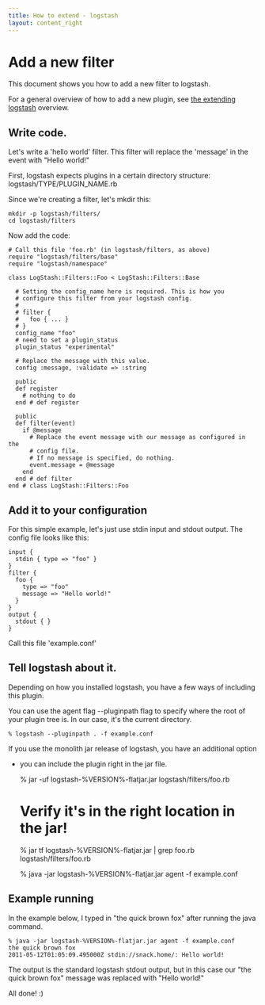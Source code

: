 ```yaml
---
title: How to extend - logstash
layout: content_right
---
```

# Add a new filter

This document shows you how to add a new filter to logstash.

For a general overview of how to add a new plugin, see [the extending
logstash](.) overview.

## Write code.

Let's write a 'hello world' filter. This filter will replace the 'message' in
the event with "Hello world!"

First, logstash expects plugins in a certain directory structure: logstash/TYPE/PLUGIN_NAME.rb

Since we're creating a filter, let's mkdir this:

    mkdir -p logstash/filters/
    cd logstash/filters

Now add the code:

    # Call this file 'foo.rb' (in logstash/filters, as above)
    require "logstash/filters/base"
    require "logstash/namespace"

    class LogStash::Filters::Foo < LogStash::Filters::Base

      # Setting the config_name here is required. This is how you
      # configure this filter from your logstash config.
      #
      # filter {
      #   foo { ... }
      # }
      config_name "foo"
      # need to set a plugin_status
      plugin_status "experimental"

      # Replace the message with this value.
      config :message, :validate => :string

      public
      def register
        # nothing to do
      end # def register

      public
      def filter(event)
        if @message
          # Replace the event message with our message as configured in the
          # config file.
          # If no message is specified, do nothing.
          event.message = @message
        end
      end # def filter
    end # class LogStash::Filters::Foo

## Add it to your configuration

For this simple example, let's just use stdin input and stdout output.
The config file looks like this:

    input { 
      stdin { type => "foo" } 
    }
    filter {
      foo {
        type => "foo"
        message => "Hello world!"
      }
    }
    output {
      stdout { }
    }

Call this file 'example.conf'

## Tell logstash about it.

Depending on how you installed logstash, you have a few ways of including this
plugin.

You can use the agent flag --pluginpath flag to specify where the root of your
plugin tree is. In our case, it's the current directory.

    % logstash --pluginpath . -f example.conf

If you use the monolith jar release of logstash, you have an additional option
- you can include the plugin right in the jar file.

    % jar -uf logstash-%VERSION%-flatjar.jar logstash/filters/foo.rb

    # Verify it's in the right location in the jar!
    % jar tf logstash-%VERSION%-flatjar.jar | grep foo.rb
    logstash/filters/foo.rb

    % java -jar logstash-%VERSION%-flatjar.jar agent -f example.conf

## Example running

In the example below, I typed in "the quick brown fox" after running the java
command.

    % java -jar logstash-%VERSION%-flatjar.jar agent -f example.conf
    the quick brown fox   
    2011-05-12T01:05:09.495000Z stdin://snack.home/: Hello world!

The output is the standard logstash stdout output, but in this case our "the
quick brown fox" message was replaced with "Hello world!"

All done! :)





